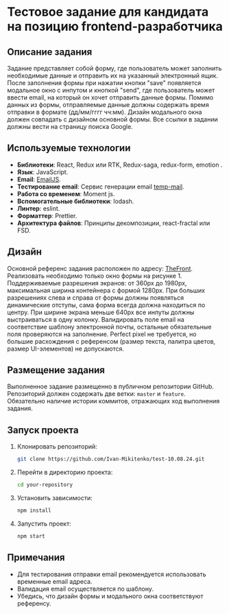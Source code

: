 # Тестовое задание для кандидата на позицию frontend-разработчика

## Описание задания
Задание представляет собой форму, где пользователь может заполнить необходимые данные и отправить их на указанный электронный ящик. После заполнения формы при нажатии кнопки "save" появляется модальное окно с инпутом и кнопкой "send", где пользователь может ввести email, на который он хочет отправить данные формы. Помимо данных из формы, отправляемые данные должны содержать время отправки в формате (дд/мм/гггг чч:мм). Дизайн модального окна должен совпадать с дизайном основной формы. Все ссылки в задании должны вести на страницу поиска Google.

## Используемые технологии
- **Библиотеки**: React, Redux или RTK, Redux-saga, redux-form, emotion .
- **Язык**: JavaScript.
- **Email**: [EmailJS](https://www.emailjs.com/).
- **Тестирование email**: Сервис генерации email [temp-mail](https://temp-mail.org/ru/).
- **Работа со временем**: Moment js.
- **Вспомогательные библиотеки**: lodash.
- **Линтер**: eslint.
- **Форматтер**: Prettier.
- **Архитектура файлов**: Принципы декомпозиции, react-fractal или FSD.

## Дизайн
Основной референс задания расположен по адресу: [TheFront](https://thefront.maccarianagency.com/account-general). Реализовать необходимо только окно формы на рисунке 1. Поддерживаемые разрешения экранов: от 360px до 1980px, максимальная ширина контейнера с формой 1280px. При больших разрешениях слева и справа от формы должны появляться динамические отступы, сама форма всегда должна находиться по центру. При ширине экрана меньше 640px все инпуты должны выстраиваться в одну колонку. Валидировать поле email на соответствие шаблону электронной почты, остальные обязательные поля проверяются на заполнение. Perfect pixel не требуется, но большие расхождения с референсом (размер текста, палитра цветов, размер UI-элементов) не допускаются.

## Размещение задания
Выполненное задание размещенно в публичном репозитории GitHub. Репозиторий должен содержать две ветки: `master` и `feature`. Обязательно наличие истории коммитов, отражающих ход выполнения задания.

## Запуск проекта
1. Клонировать репозиторий:
    ```bash
    git clone https://github.com/Ivan-Mikitenko/test-10.08.24.git
    ```
2. Перейти в директорию проекта:
    ```bash
    cd your-repository
    ```
3. Установить зависимости:
    ```bash
    npm install
    ```
4. Запустить проект:
    ```bash
    npm start
    ```

## Примечания
- Для тестирования отправки email рекомендуется использовать временные email адреса.
- Валидация email осуществляется по шаблону.
- Убедись, что дизайн формы и модального окна соответствуют референсу.

